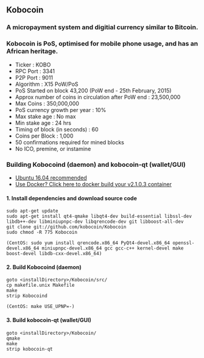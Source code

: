 ## Kobocoin
### A micropayment system and digitial currency similar to Bitcoin. 
### Kobocoin is PoS, optimised for mobile phone usage, and has an African heritage.


+ Ticker : KOBO
+ RPC Port : 3341
+ P2P Port : 9011
+ Algorithm : X15 PoW/PoS
+ PoS Started on block 43,200 (PoW end - 25th February, 2015)
+ Approx number of coins in circulation after PoW end : 23,500,000
+ Max Coins : 350,000,000
+ PoS currency growth per year : 10%
+ Max stake age : No max
+ Min stake age : 24 hrs
+ Timing of block (in seconds) : 60
+ Coins per Block : 1,000
+ 50 confirmations required for mined blocks
+ No ICO, premine, or instamine

### Building Kobocoind (daemon) and kobocoin-qt (wallet/GUI)
+ [Ubuntu 16.04 recommended](http://releases.ubuntu.com/16.04/ "Ubuntu 16.04")
+ [Use Docker? Click here to docker build your v2.1.0.3 container](https://github.com/kobocoin/dockerfiles/tree/master/v2103-stable "Dockerfiles")

#### 1. Install dependencies and download source code
```
sudo apt-get update
sudo apt-get install qt4-qmake libqt4-dev build-essential libssl-dev libdb++-dev libminiupnpc-dev libqrencode-dev git libboost-all-dev
git clone git://github.com/kobocoin/Kobocoin
sudo chmod -R 775 Kobocoin

(CentOS: sudo yum install qrencode.x86_64 PyQt4-devel.x86_64 openssl-devel.x86_64 miniupnpc-devel.x86_64 gcc gcc-c++ kernel-devel make boost-devel libdb-cxx-devel.x86_64)
```
#### 2. Build Kobocoind (daemon)
```
goto <installDirectory>/Kobocoin/src/
cp makefile.unix Makefile
make
strip Kobocoind

(CentOS: make USE_UPNP=-)
```

#### 3. Build kobocoin-qt (wallet/GUI)
```
goto <installDirectory>/Kobocoin/
qmake
make
strip kobocoin-qt
```
